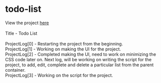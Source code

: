 # todo-list
View the project <a href="https://vibhatsu08.github.io/todo-list/">here</a> </br>
</br>
Title - Todo List</br>
</br>
ProjectLog[0] - Restarting the project from the beginning. </br>
ProjectLog[1] - Working on making the UI for the project. </br>
ProjectLog[2] - Completed making the UI, need to work on minimizing the CSS code later on. Next log, will be working on writing the script for the project, to add, edit, complete and delete a particular list from the parent container.</br>
ProjectLog[3] - Working on the script for the project. </br>